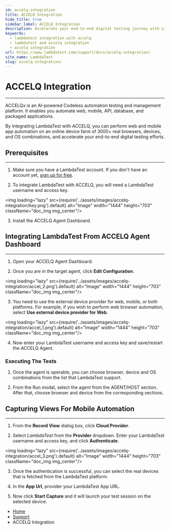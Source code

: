 ```yaml
---
id: accelq-integration
title: ACCELQ Integration
hide_title: true
sidebar_label: ACCELQ Integration
description: Accelerate your end-to-end digital testing journey with LambdaTest and ACCELQ.  Automate your web and mobile apps across 3000+ real browsers, devices and operating system combinations.
keywords:
  - lambdatest integration with accelq
  - lambdatest and accelq integration 
  - accelq integration
url: https://www.lambdatest.com/support/docs/accelq-integration/
site_name: LambdaTest
slug: accelq-integration/
---
```


<script type="application/ld+json"
      dangerouslySetInnerHTML={{ __html: JSON.stringify({
       "@context": "https://schema.org",
        "@type": "BreadcrumbList",
        "itemListElement": [{
          "@type": "ListItem",
          "position": 1,
          "name": "Home",
          "item": "https://www.lambdatest.com"
        },{
          "@type": "ListItem",
          "position": 2,
          "name": "Support",
          "item": "https://www.lambdatest.com/support/docs/"
        },{
          "@type": "ListItem",
          "position": 3,
          "name": "ACCELQ Integration",
          "item": "https://www.lambdatest.com/support/docs/accelq-integration/"
        }]
      })
    }}
></script>

# ACCELQ Integration
***

ACCELQx is an AI-powered Codeless automation testing and management platform. It enables you automate web, mobile, API, database, and packaged applications.

By integrating LambdaTest with ACCELQ, you can perform web and mobile app automation on an online device farm of 3000+ real browsers, devices, and OS combinations, and accelerate your end-to-end digital testing efforts.

## Prerequisites
---

1. Make sure you have a LambdaTest account.  If you don't have an account yet, [sign up for free](https://accounts.lambdatest.com/register).

2. To integrate LambdaTest with ACCELQ, you will need a LambdaTest username and access key.

<img loading="lazy" src={require('../assets/images/accelq-integration/key.png').default} alt="Image" width="1444" height="703"  className="doc_img img_center"/>

3. Install the ACCELQ Agent Dashboard.

## Integrating LambdaTest From ACCELQ Agent Dashboard
---

1. Open your ACCELQ Agent Dashboard.

2. Once you are in the target agent, click **Edit Configuration**.

<img loading="lazy" src={require('../assets/images/accelq-integration/accel_2.png').default} alt="Image" width="1444" height="703"  className="doc_img img_center"/>

3. You need to use the external device provider for web, mobile, or both platforms. For example, if you wish to perform web browser automation, select **Use external device provider for Web**.

<img loading="lazy" src={require('../assets/images/accelq-integration/accel_1.png').default} alt="Image" width="1444" height="703"  className="doc_img img_center"/>

4. Now enter your LambdaTest username and access key and save/restart the ACCELQ Agent.

### Executing The Tests

1. Once the agent is operable, you can choose browser, device and OS combinations from the list that LambdaTest support.

2. From the Run modal, select the agent from the AGENT/HOST section. After that, choose browser and device from the corresponding sections.

## Capturing Views For Mobile Automation
---

1. From the **Record View** dialog box, click **Cloud Provider**.

2. Select *LambdaTest* from the **Provider** dropdown. Enter your LambdaTest username and access key, and click **Authenticate**.

<img loading="lazy" src={require('../assets/images/accelq-integration/accel_3.png').default} alt="Image" width="1444" height="703"  className="doc_img img_center"/>

3. Once the authentication is successful, you can select the real devices that is fetched from the LambdaTest platform.

4. In the **App Url**, provider your LambdaTest App URL.

5. Now click **Start Capture** and it will launch your test session on the selected device.

<nav aria-label="breadcrumbs">
  <ul className="breadcrumbs">
    <li className="breadcrumbs__item">
      <a className="breadcrumbs__link" href="https://www.lambdatest.com">
        Home
      </a>
    </li>
    <li className="breadcrumbs__item">
      <a className="breadcrumbs__link" target="_self" href="https://www.lambdatest.com/support/docs/">
        Support
      </a>
    </li>
    <li className="breadcrumbs__item breadcrumbs__item--active">
      <span className="breadcrumbs__link">
        ACCELQ Integration
      </span>
    </li>
  </ul>
</nav>







